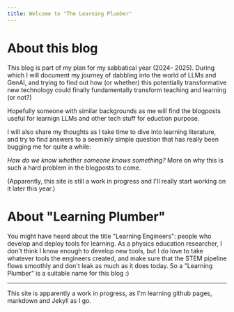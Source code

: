 ```yaml
---
title: Welcome to "The Learning Plumber"
---
```


# About this blog

This blog is part of my plan for my sabbatical year (2024- 2025). During which I will document my journey of dabbling into the world of LLMs and GenAI, and trying to find out how (or whether) this potentially transformative new technology could finally fundamentally transform teaching and learning (or not?) 

Hopefully someone with similar backgrounds as me will find the blogposts useful for learnign LLMs and other tech stuff for eduction purpose.

I will also share my thoughts as I take time to dive into learning literature, and try to find answers to a seeminly simple question that has really been bugging me for quite a while: 

  *How do we know whether someone knows something?*
More on why this is such a hard problem in the blogposts to come.

(Apparently, this site is still a work in progress and I'll really start working on it later this year.)

# About "Learning Plumber"

You might have heard about the title "Learning Engineers": people who develop and deploy tools for learning. As a physics education researcher, I don't think I know enough to develop new tools, but I do love to take whatever tools the engineers created, and make sure that the STEM pipeline flows smoothly and don't leak as much as it does today. So a "Learning Plumber" is a suitable name for this blog :)

---

This site is apparently a work in progress, as I'm learning github pages, markdown and Jekyll as I go.
